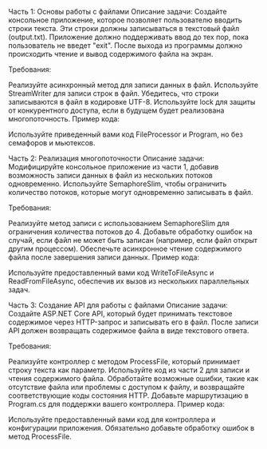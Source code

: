 Часть 1: Основы работы с файлами
Описание задачи: Создайте консольное приложение, которое позволяет пользователю вводить строки текста. Эти строки должны записываться в текстовый файл (output.txt). Приложение должно поддерживать ввод до тех пор, пока пользователь не введет "exit". После выхода из программы должно происходить чтение и вывод содержимого файла на экран.

Требования:

Реализуйте асинхронный метод для записи данных в файл.
Используйте StreamWriter для записи строк в файл.
Убедитесь, что строки записываются в файл в кодировке UTF-8.
Используйте lock для защиты от конкурентного доступа, если в будущем будет реализована многопоточность.
Пример кода:

Используйте приведенный вами код FileProcessor и Program, но без семафоров и мьютексов.

Часть 2: Реализация многопоточности
Описание задачи: Модифицируйте консольное приложение из части 1, добавив возможность записи данных в файл из нескольких потоков одновременно. Используйте SemaphoreSlim, чтобы ограничить количество потоков, которые могут одновременно записывать в файл.

Требования:

Реализуйте метод записи с использованием SemaphoreSlim для ограничения количества потоков до 4.
Добавьте обработку ошибок на случай, если файл не может быть записан (например, если файл открыт другим процессом).
Обеспечьте асинхронное чтение содержимого файла после завершения записи данных.
Пример кода:

Используйте предоставленный вами код WriteToFileAsync и ReadFromFileAsync, обеспечив их вызов из нескольких параллельных задач.

Часть 3: Создание API для работы с файлами
Описание задачи: Создайте ASP.NET Core API, который будет принимать текстовое содержимое через HTTP-запрос и записывать его в файл. После записи API должен возвращать содержимое файла в виде текстового ответа.

Требования:

Реализуйте контроллер с методом ProcessFile, который принимает строку текста как параметр.
Используйте код из части 2 для записи и чтения содержимого файла.
Обработайте возможные ошибки, такие как отсутствие файла или проблемы с доступом к файлу, и возвращайте соответствующие коды состояния HTTP.
Добавьте маршрутизацию в Program.cs для поддержки вашего контроллера.
Пример кода:

Используйте предоставленный вами код для контроллера и конфигурации приложения. Обязательно добавьте обработку ошибок в метод ProcessFile. 